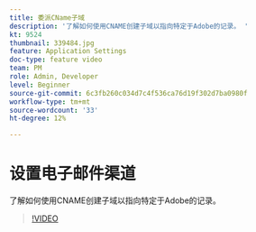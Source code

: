```yaml
---
title: 委派CName子域
description: '了解如何使用CNAME创建子域以指向特定于Adobe的记录。 '
kt: 9524
thumbnail: 339484.jpg
feature: Application Settings
doc-type: feature video
team: PM
role: Admin, Developer
level: Beginner
source-git-commit: 6c3fb260c034d7c4f536ca76d19f302d7ba0980f
workflow-type: tm+mt
source-wordcount: '33'
ht-degree: 12%

---
```


# 设置电子邮件渠道

了解如何使用CNAME创建子域以指向特定于Adobe的记录。

>[!VIDEO](https://video.tv.adobe.com/v/339484?quality=12)
